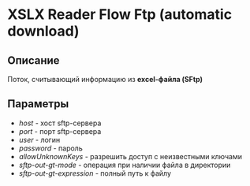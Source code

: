 ﻿<link rel=stylesheet href="topic:style.css" type="text/css">

# XSLX Reader Flow Ftp (automatic download)

## Описание

Поток, считывающий информацию из **excel-файла (SFtp)**

## Параметры

* *host* - хост sftp-сервера
* *port* - порт sftp-сервера
* *user* - логин
* *password* - пароль
* *allowUnknownKeys* - разрешить доступ с неизвестными ключами
* *sftp-out-gt-mode* - операция при наличии файла в директории
* *sftp-out-gt-expression* - полный путь к файлу
